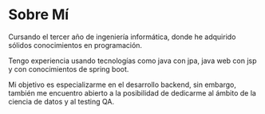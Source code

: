 # Sobre Mí

Cursando el tercer año de ingeniería informática, donde he adquirido sólidos conocimientos en programación.

Tengo experiencia usando tecnologías como java con jpa, java web con jsp y con conocimientos de spring boot.

Mi objetivo es especializarme en el desarrollo backend, sin embargo, también me encuentro abierto a la posibilidad de dedicarme al ámbito de la ciencia de datos y al testing QA.
